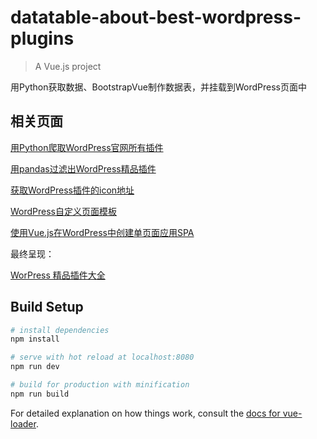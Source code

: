 # datatable-about-best-wordpress-plugins

> A Vue.js project

用Python获取数据、BootstrapVue制作数据表，并挂载到WordPress页面中

## 相关页面

[用Python爬取WordPress官网所有插件](https://bestscreenshot.com/scrap-all-plugins-from-wordpress-org/)

[用pandas过滤出WordPress精品插件](https://gist.github.com/incidunt/8a2cf96c20b06186defa7225219b21b3)

[获取WordPress插件的icon地址](https://gist.github.com/incidunt/f31b2ed67005423555b0c59e265df2c8)

[WordPress自定义页面模板](https://gist.github.com/incidunt/4292fd470d93b184310f8e792ac3d1e8)

[使用Vue.js在WordPress中创建单页面应用SPA](https://bestscreenshot.com/%E4%BD%BF%E7%94%A8vue-js%E5%9C%A8wordpress%E4%B8%AD%E5%88%9B%E5%BB%BA%E5%8D%95%E9%A1%B5%E9%9D%A2%E5%BA%94%E7%94%A8spa/)

最终呈现：

[WorPress 精品插件大全](https://bestscreenshot.com/best-wordpress-plugins/)



## Build Setup

``` bash
# install dependencies
npm install

# serve with hot reload at localhost:8080
npm run dev

# build for production with minification
npm run build
```

For detailed explanation on how things work, consult the [docs for vue-loader](http://vuejs.github.io/vue-loader).
